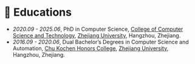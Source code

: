 
# 📖 Educations
- *2020.09 - 2025.06*, PhD in Computer Science, [College of Computer Science and Technology](http://www.en.cs.zju.edu.cn/), [Zhejiang University](https://www.zju.edu.cn/english/), Hangzhou, Zhejiang.
- *2016.09 - 2020.06*, Dual Bachelor’s Degrees in Computer Science and Automation, [Chu Kochen Honors College](http://ckc.zju.edu.cn/ckcen/main.htm), [Zhejiang University](https://www.zju.edu.cn/english/), Hangzhou, Zhejiang.
